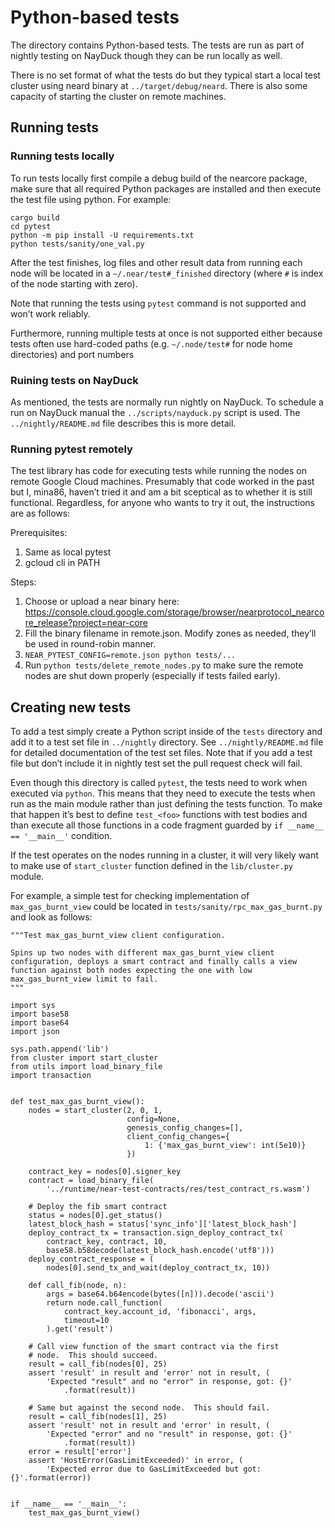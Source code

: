 # Python-based tests

The directory contains Python-based tests.  The tests are run as part
of nightly testing on NayDuck though they can be run locally as well.

There is no set format of what the tests do but they typical start
a local test cluster using neard binary at `../target/debug/neard`.
There is also some capacity of starting the cluster on remote
machines.


## Running tests

### Running tests locally

To run tests locally first compile a debug build of the nearcore
package, make sure that all required Python packages are installed and
then execute the test file using python.  For example:

    cargo build
    cd pytest
    python -m pip install -U requirements.txt
    python tests/sanity/one_val.py

After the test finishes, log files and other result data from running
each node will be located in a `~/.near/test#_finished` directory
(where `#` is index of the node starting with zero).

Note that running the tests using `pytest` command is not supported
and won’t work reliably.

Furthermore, running multiple tests at once is not supported either
because tests often use hard-coded paths (e.g. `~/.node/test#` for
node home directories) and port numbers

### Ruining tests on NayDuck

As mentioned, the tests are normally run nightly on NayDuck.  To
schedule a run on NayDuck manual the `../scripts/nayduck.py` script is
used.  The `../nightly/README.md` file describes this is more detail.

### Running pytest remotely

The test library has code for executing tests while running the nodes
on remote Google Cloud machines.  Presumably that code worked in the
past but I, mina86, haven’t tried it and am a bit sceptical as to
whether it is still functional.  Regardless, for anyone who wants to
try it out, the instructions are as follows:

Prerequisites:

1. Same as local pytest
2. gcloud cli in PATH

Steps:

1. Choose or upload a near binary here: https://console.cloud.google.com/storage/browser/nearprotocol_nearcore_release?project=near-core
2. Fill the binary filename in remote.json.  Modify zones as needed,
   they’ll be used in round-robin manner.
3. `NEAR_PYTEST_CONFIG=remote.json python tests/...`
4. Run `python tests/delete_remote_nodes.py` to make sure the remote
   nodes are shut down properly (especially if tests failed early).


## Creating new tests

To add a test simply create a Python script inside of the `tests`
directory and add it to a test set file in `../nightly` directory.
See `../nightly/README.md` file for detailed documentation of the test
set files.  Note that if you add a test file but don’t include it in
nightly test set the pull request check will fail.

Even though this directory is called `pytest`, the tests need to work
when executed via `python`.  This means that they need to execute the
tests when run as the main module rather than just defining the tests
function.  To make that happen it’s best to define `test_<foo>`
functions with test bodies and than execute all those functions in
a code fragment guarded by `if __name__ == '__main__'` condition.

If the test operates on the nodes running in a cluster, it will very
likely want to make use of `start_cluster` function defined in the
`lib/cluster.py` module.

For example, a simple test for checking implementation of
`max_gas_burnt_view` could be located in
`tests/sanity/rpc_max_gas_burnt.py` and look as follows:

    """Test max_gas_burnt_view client configuration.

    Spins up two nodes with different max_gas_burnt_view client
    configuration, deploys a smart contract and finally calls a view
    function against both nodes expecting the one with low
    max_gas_burnt_view limit to fail.
    """

    import sys
    import base58
    import base64
    import json

    sys.path.append('lib')
    from cluster import start_cluster
    from utils import load_binary_file
    import transaction


    def test_max_gas_burnt_view():
        nodes = start_cluster(2, 0, 1,
                              config=None,
                              genesis_config_changes=[],
                              client_config_changes={
                                  1: {'max_gas_burnt_view': int(5e10)}
                              })

        contract_key = nodes[0].signer_key
        contract = load_binary_file(
            '../runtime/near-test-contracts/res/test_contract_rs.wasm')

        # Deploy the fib smart contract
        status = nodes[0].get_status()
        latest_block_hash = status['sync_info']['latest_block_hash']
        deploy_contract_tx = transaction.sign_deploy_contract_tx(
            contract_key, contract, 10,
            base58.b58decode(latest_block_hash.encode('utf8')))
        deploy_contract_response = (
            nodes[0].send_tx_and_wait(deploy_contract_tx, 10))

        def call_fib(node, n):
            args = base64.b64encode(bytes([n])).decode('ascii')
            return node.call_function(
                contract_key.account_id, 'fibonacci', args,
                timeout=10
            ).get('result')

        # Call view function of the smart contract via the first
        # node.  This should succeed.
        result = call_fib(nodes[0], 25)
        assert 'result' in result and 'error' not in result, (
            'Expected "result" and no "error" in response, got: {}'
                .format(result))

        # Same but against the second node.  This should fail.
        result = call_fib(nodes[1], 25)
        assert 'result' not in result and 'error' in result, (
            'Expected "error" and no "result" in response, got: {}'
                .format(result))
        error = result['error']
        assert 'HostError(GasLimitExceeded)' in error, (
            'Expected error due to GasLimitExceeded but got: {}'.format(error))


    if __name__ == '__main__':
        test_max_gas_burnt_view()
